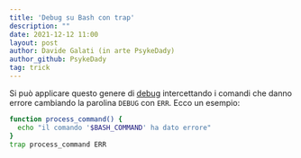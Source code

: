 ```yaml
---
title: 'Debug su Bash con trap'
description: ""
date: 2021-12-12 11:00
layout: post
author: Davide Galati (in arte PsykeDady)
author_github: PsykeDady
tag: trick
---
```


Si può applicare questo genere di [debug](https://feed.linuxpeople.org/posts/trap-debug) intercettando i comandi che danno errore cambiando la parolina `DEBUG` con `ERR`. Ecco un esempio:

```bash
function process_command() {
  echo "il comando '$BASH_COMMAND' ha dato errore"    
}
trap process_command ERR
```
